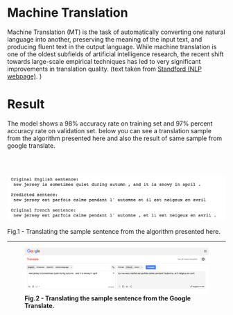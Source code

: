 # Machine Translation
Machine Translation (MT) is the task of automatically converting one natural language into another, preserving the meaning of the input text, and producing fluent text in the output language. While machine translation is one of the oldest subfields of artificial intelligence research, the recent shift towards large-scale empirical techniques has led to very significant improvements in translation quality. (text taken from <a href = "https://nlp.stanford.edu/projects/mt.shtml">Standford (NLP webpage)</a>. )

# Result
The model shows a 98% accuracy rate on training set and 97% percent accuracy rate on validation set. below you can see a translation sample from the algorithm presented here and also the result of same sample from google translate.

<br><br>

<img src = "./images/result.png">
<p style="font-size: 14px;"> Fig.1 - Translating the sample sentence from the algorithm presented here. </p>


<hr>

<figure>
  <img src = "./images/google_translate_result.png">
  <figcaption> <b>Fig.2 - Translating the sample sentence from the Google Translate.</b> </figcaption>
</figure>
